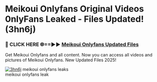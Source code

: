 # Meikoui Onlyfans Original Videos 0nlyFans Leaked - Files Updated! (3hn6j)

<h3>🔴 CLICK HERE 🌐==►► <a href="https://tinyurl.com/x26r9saj" rel="nofollow">Meikoui Onlyfans Updated Files</a></h3>

Get Meikoui Onlyfans and all content. Now you can access all videos and pictures of Meikoui Onlyfans. New Updated Files 2025!

[![3hn6j](https://i.imgur.com/LkgZPqh.gif)](https://tinyurl.com/x26r9saj)
meikoui onlyfans leaks<br>
meikoui onlyfans leak